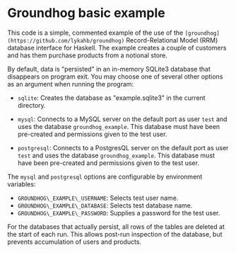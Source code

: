 # Groundhog basic example

This code is a simple, commented example of the
use of the
`[groundhog](https://github.com/lykahb/groundhog)`
Record-Relational Model (RRM) database interface for
Haskell.  The example creates a couple of customers and has
them purchase products from a notional store.

By default, data is "persisted" in an in-memory SQLite3
database that disappears on program exit. You may choose one
of several other options as an argument when running the
program:

* `sqlite`: Creates the database as "example.sqlite3" in the
  current directory.

* `mysql`: Connects to a MySQL server on the default port as
  user `test` and uses the database `groundhog_example`.
  This database must have been pre-created and permissions
  given to the test user.
  
* `postgresql`: Connects to a PostgresQL server on the
  default port as user `test` and uses the database
  `groundhog_example`.  This database must have been
  pre-created and permissions given to the test user.

The `mysql` and `postgresql` options are configurable by
environment variables:

* `GROUNDHOG\_EXAMPLE\_USERNAME`: Selects test user name.
* `GROUNDHOG\_EXAMPLE\_DATABASE`: Selects test database name.
* `GROUNDHOG\_EXAMPLE\_PASSWORD`: Supplies a password for the test user.

For the databases that actually persist, all rows of the
tables are deleted at the start of each run. This allows
post-run inspection of the database, but prevents
accumulation of users and products.
